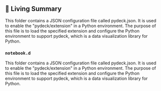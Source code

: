 

<!-- Living README Summary -->
## 🌳 Living Summary

This folder contains a JSON configuration file called pydeck.json. It is used to enable the "pydeck/extension" in a Python environment. The purpose of this file is to load the specified extension and configure the Python environment to support pydeck, which is a data visualization library for Python.


### `notebook.d`

This folder contains a JSON configuration file called pydeck.json. It is used to enable the "pydeck/extension" in a Python environment. The purpose of this file is to load the specified extension and configure the Python environment to support pydeck, which is a data visualization library for Python.

<!-- Living README Summary -->